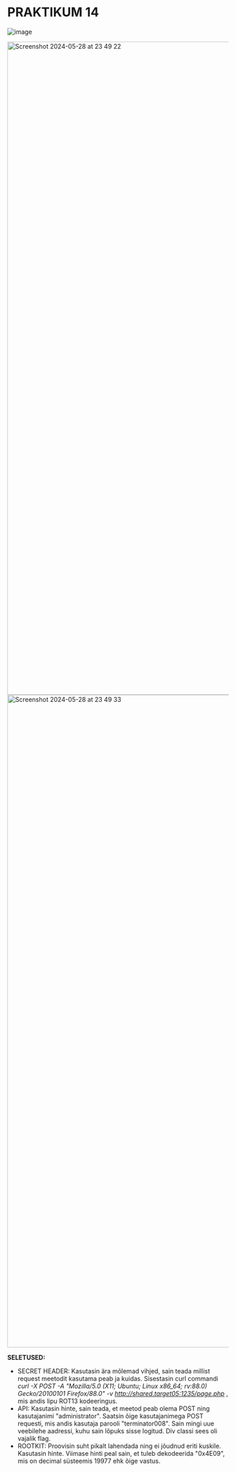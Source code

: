 # PRAKTIKUM 14

![image](https://github.com/alexandravoit/ANDMETURVE-2024/assets/145194484/bedc8ada-a62b-4129-abbb-4cf772298b4f)


<img width="1483" alt="Screenshot 2024-05-28 at 23 49 22" src="https://github.com/alexandravoit/ANDMETURVE-2024/assets/145194484/cc3300a7-4190-4767-831c-0801c1276153">
<img width="1482" alt="Screenshot 2024-05-28 at 23 49 33" src="https://github.com/alexandravoit/ANDMETURVE-2024/assets/145194484/a1c2e09b-b991-48ba-bbc4-189e7b6ecf6d">


**SELETUSED:**  

- SECRET HEADER: Kasutasin ära mõlemad vihjed, sain teada millist request meetodit kasutama peab ja kuidas. Sisestasin curl commandi _curl -X POST -A "Mozilla/5.0 (X11; Ubuntu; Linux x86_64; rv:88.0) Gecko/20100101 Firefox/88.0" -v http://shared.target05:1235/page.php_ , mis andis lipu ROT13 kodeeringus.
- API: Kasutasin hinte, sain teada, et meetod peab olema POST ning kasutajanimi "administrator". Saatsin õige kasutajanimega POST requesti, mis andis kasutaja parooli "terminator008". Sain mingi uue veebilehe aadressi, kuhu sain lõpuks sisse logitud. Div classi sees oli vajalik flag.
- ROOTKIT: Proovisin suht pikalt lahendada ning ei jõudnud eriti kuskile. Kasutasin hinte. Viimase hinti peal sain, et tuleb dekodeerida "0x4E09", mis on decimal süsteemis 19977 ehk õige vastus.
